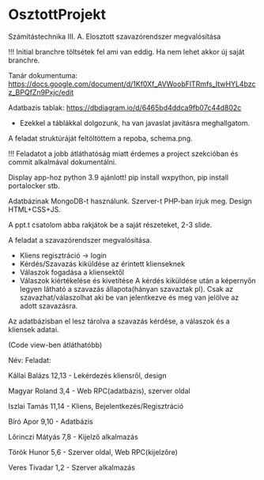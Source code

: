 # OsztottProjekt
Számítástechnika III. A. Elosztott szavazórendszer megvalósítása

!!! Initial branchre töltsétek fel ami van eddig. Ha nem lehet akkor új saját branchre.

Tanár dokumentuma: https://docs.google.com/document/d/1Kf0Xf_AVWoobFlTRmfs_ItwHYL4bzcz_BPQfZn9Pxjc/edit

Adatbazis tablak: https://dbdiagram.io/d/6465bd4ddca9fb07c44d802c
 - Ezekkel a táblákkal dolgozunk, ha van javaslat javításra meghallgatom.

A feladat struktúráját feltöltöttem a repoba, schema.png.

!!! Feladatot a jobb átláthatóság miatt érdemes a project szekcióban és commit alkalmával dokumentálni.

Display app-hoz python 3.9 ajánlott! pip install wxpython, pip install portalocker stb.

Adatbázinak MongoDB-t használunk. Szerver-t PHP-ban írjuk meg. Design HTML+CSS+JS.

A ppt.t csatolom abba rakjátok be a saját részeteket, 2-3 slide.

A feladat a szavazórendszer megvalósítása. 
 - Kliens regisztráció -> login
 - Kérdés/Szavazás kiküldése az érintett klienseknek
 - Válaszok fogadása a kliensektől
 - Válaszok kiértékelése és kivetítése
A kérdés kiküldése után a képernyőn legyen látható a szavazás állapota(hányan szavaztak pl).
Csak az szavazhat/válaszolhat aki be van jelentkezve és meg van jelölve az adott szavazásra.

Az adatbázisban el lesz tárolva a szavazás kérdése, a válaszok és a kliensek adatai.

(Code view-ben átláthatóbb)

Név:          Feladat:                                            

Kállai Balázs   12,13 - Lekérdezés kliensről, design                

Magyar Roland   3,4 - Web RPC(adatbázis), szerver oldal             

Iszlai Tamás    11,14 - Kliens, Bejelentkezés/Regisztráció          

Bíró Apor       9,10 - Adatbázis                                    

Lőrinczi Mátyás 7,8 - Kijelző alkalmazás                            

Török Hunor     5,6 - Szerver oldal, Web RPC(kijelzőre)             

Veres Tivadar   1,2 - Szerver alkalmazás                            


